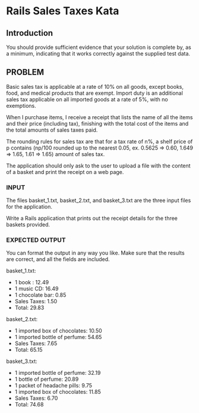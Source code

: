 # Rails Sales Taxes Kata
## Introduction

You should provide sufficient evidence that your solution is complete by,
as a minimum, indicating that it works correctly against the supplied test data.

## PROBLEM

Basic sales tax is applicable at a rate of 10% on all goods, except books, food, and medical products that are exempt.
Import duty is an additional sales tax applicable on all imported goods at a rate of 5%, with no exemptions.

When I purchase items, I receive a receipt that lists the name of all the items and their price (including tax),
finishing with the total cost of the items and the total amounts of sales taxes paid.

The rounding rules for sales tax are that for a tax rate of n%, a shelf price
of p contains (np/100 rounded up to the nearest 0.05, ex. 0.5625 => 0.60, 1.649 => 1.65, 1.61 => 1.65)
amount of sales tax.

The application should only ask to the user to upload a file with the content of a basket and print the receipt on a
web page.

### INPUT

The files basket_1.txt, basket_2.txt, and basket_3.txt are the three input files for the application.

Write a Rails application that prints out the receipt details for the three baskets provided.

### EXPECTED OUTPUT

You can format the output in any way you like. Make sure that the results are correct,
and all the fields are included.

basket_1.txt:

- 1 book : 12.49
- 1 music CD: 16.49
- 1 chocolate bar: 0.85
- Sales Taxes: 1.50
- Total: 29.83

basket_2.txt:

- 1 imported box of chocolates: 10.50
- 1 imported bottle of perfume: 54.65
- Sales Taxes: 7.65
- Total: 65.15

basket_3.txt:

- 1 imported bottle of perfume: 32.19
- 1 bottle of perfume: 20.89
- 1 packet of headache pills: 9.75
- 1 imported box of chocolates: 11.85
- Sales Taxes: 6.70
- Total: 74.68
